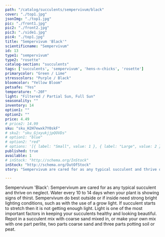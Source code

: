 ```yaml
---
path: "/catalog/succulents/sempervivum/black"
cover: "./top1.jpg"
jsonImg: "./top1.jpg"
pic: "./front1.jpg"
pic2: "./front2.jpg"
pic3: "./side1.jpg"
pic4: "./top1.jpg"
title: "Sempervivum 'Black'"
scientificname: "Sempervivum"
id: 13 
type1: "sempervivum"
type2: "rosette"
catalog-section: "succulents"
tags: ['succulents', 'sempervivum', 'hens-n-chicks', 'rosette']
primarycolor: "Green / Lime"
stresscolors: "Purple / Black"
bloomcolor: "Yellow Bloom"
petsafe: "Yes"
temperature: "-20F"
light: "Filtered / Partial Sun, Full Sun"
seasonality: ""
inventory: 14
option1: ""
option2: ""
price: 4.49
# price2: 14.99
sku: "sku_H2H7ewxk7Y0skF"
# sku2: "sku_GjxyukjjpQOVDs"
# option1: "blue"
# option2: "red"
# options: '[{ label: "Small", value: 1 }, { label: "Large", value: 2 }]'
published: true
available: 1
# inStock: "http://schema.org/InStock"
inStock: "http://schema.org/OutOfStock"
story: "Sempervivum are cared for as any typical succulent and thrive on neglect. Water every 10 to 14 days when your plant is showing signs of thirst. Sempervivum do best outside or if inside need strong bright lighting conditions, such as with the use of a grow light."

---
```


Sempervivum 'Black': Sempervivum are cared for as any typical succulent and thrive on neglect. Water every 10 to 14 days when your plant is showing signs of thirst. Sempervivum do best outside or if inside need strong bright lighting conditions, such as with the use of a grow light. If succulent starts to stretch then it is not getting enough light. Light is one of the most important factors in keeping your succulents healthy and looking beautiful. Repot in a succulent mix with coarse sand mixed in, or make your own mix with one part perlite, two parts coarse sand and three parts potting soil or peat.